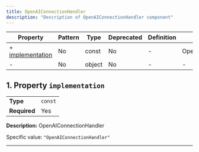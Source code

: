 ```yaml
---
title: OpenAIConnectionHandler
description: "Description of OpenAIConnectionHandler component"
---
```


| Property                             | Pattern | Type   | Deprecated | Definition | Title/Description       |
| ------------------------------------ | ------- | ------ | ---------- | ---------- | ----------------------- |
| + [implementation](#implementation ) | No      | const  | No         | -          | OpenAIConnectionHandler |
| - [](#additionalProperties )         | No      | object | No         | -          | -                       |

## <a name="implementation"></a>1. Property `implementation`

|              |         |
| ------------ | ------- |
| **Type**     | `const` |
| **Required** | Yes     |

**Description:** OpenAIConnectionHandler

Specific value: `"OpenAIConnectionHandler"`

----------------------------------------------------------------------------------------------------------------------------
